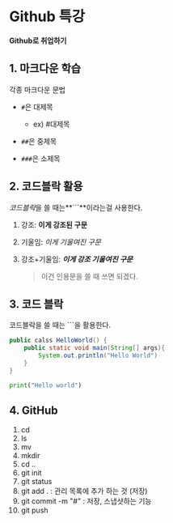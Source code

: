 # Github 특강

**Github로 취업하기**



## 1. 마크다운 학습

각종 마크다운 문법

- `#`은 대제목	
  - ex) #대제목

- `##`은 중제목
- `###`은 소제목



## 2. 코드블락 활용

*코드블락*을 쓸 때는**```**이라는걸 사용한다.

 1. 강조: **이게 강조된 구문**

 2. 기울임: *이게 기울여진 구문*

 3. 강조+기울임: ***이게 강조 기울여진 구문***

    >  이건 인용문을 쓸 때 쓰면 되겠다. 



## 3. 코드 블락

코드블락을 쓸 때는 ```을 활용한다.

```java
public calss HelloWorld() {
    public static void main(String[] args){
        System.out.println("Hello World")
    }
}
```

``` python
print("Hello world")
```



## 4. GitHub

1. cd
2. ls
3. mv
4. mkdir
5. cd ..
6. git init
7. git status
8. git add . : 관리 목록에 추가 하는 것 (저장)
9. git commit -m "#" : 저장, 스냅샷하는 기능
10. git push